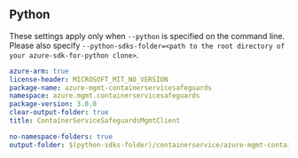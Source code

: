## Python

These settings apply only when `--python` is specified on the command line.
Please also specify `--python-sdks-folder=<path to the root directory of your azure-sdk-for-python clone>`.

``` yaml $(python)
azure-arm: true
license-header: MICROSOFT_MIT_NO_VERSION
package-name: azure-mgmt-containerservicesafeguards
namespace: azure.mgmt.containerservicesafeguards
package-version: 3.0.0
clear-output-folder: true
title: ContainerServiceSafeguardsMgmtClient
```

``` yaml $(python)
no-namespace-folders: true
output-folder: $(python-sdks-folder)/containerservice/azure-mgmt-containerservicesafeguards/azure/mgmt/containerservicesafeguards
```
